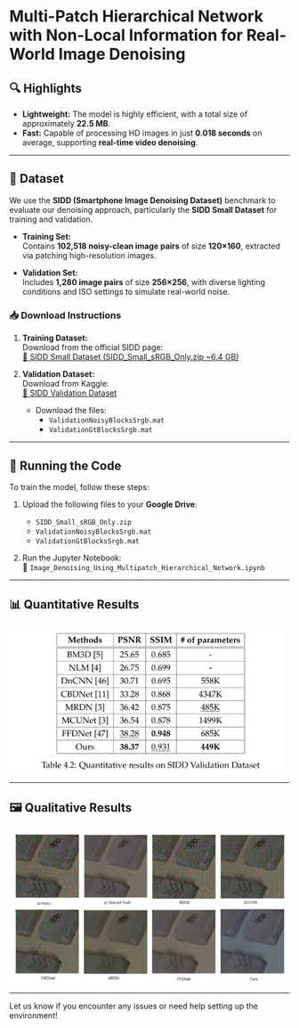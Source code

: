 # Multi-Patch Hierarchical Network with Non-Local Information for Real-World Image Denoising

## 🔍 Highlights

- **Lightweight:** The model is highly efficient, with a total size of approximately **22.5 MB**.
- **Fast:** Capable of processing HD images in just **0.018 seconds** on average, supporting **real-time video denoising**.

---

## 📂 Dataset

We use the **SIDD (Smartphone Image Denoising Dataset)** benchmark to evaluate our denoising approach, particularly the **SIDD Small Dataset** for training and validation.

- **Training Set:**  
  Contains **102,518 noisy-clean image pairs** of size **120×160**, extracted via patching high-resolution images.

- **Validation Set:**  
  Includes **1,280 image pairs** of size **256×256**, with diverse lighting conditions and ISO settings to simulate real-world noise.

### 📥 Download Instructions

1. **Training Dataset:**  
   Download from the official SIDD page:  
   [🔗 SIDD Small Dataset (SIDD_Small_sRGB_Only.zip ~6.4 GB)](https://abdokamel.github.io/sidd/)

2. **Validation Dataset:**  
   Download from Kaggle:  
   [🔗 SIDD Validation Dataset](https://www.kaggle.com/datasets/kashingwong/sidd-val?resource=download)  
   - Download the files:
     - `ValidationNoisyBlocksSrgb.mat`
     - `ValidationGtBlocksSrgb.mat`

---

## 🏃 Running the Code

To train the model, follow these steps:

1. Upload the following files to your **Google Drive**:
   - `SIDD_Small_sRGB_Only.zip`
   - `ValidationNoisyBlocksSrgb.mat`
   - `ValidationGtBlocksSrgb.mat`

2. Run the Jupyter Notebook:  
   📓 `Image_Denoising_Using_Multipatch_Hierarchical_Network.ipynb`

---

## 📊 Quantitative Results

<img src="Results/Quantitative_res.png" width="500"/>

---

## 🖼️ Qualitative Results

<img src="Results/Qualitative_res.png" width="500"/>

---

Let us know if you encounter any issues or need help setting up the environment!
